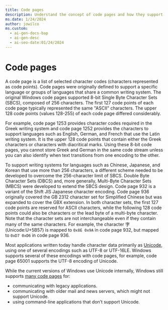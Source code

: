 ```yaml
---
title: Code pages
description: Understand the concept of code pages and how they support different languages and writing systems.
ms.date: 1/24/2024
author: jowilco
ms.custom:
  - ai-gen-docs-bap
  - ai-gen-desc
  - ai-seo-date:01/24/2024
---
```


# Code pages

A code page is a list of selected character codes (characters represented as code points). Code pages were originally defined to support a specific language or groups of languages that share a common writing system. The original Windows code pages supported 8-bit Single Byte Character Sets (SBCS), composed of 256 characters. The first 127 code points of each code page typically represented the same "ASCII" characters. The upper 128 code points (values 128-255) of each code page differed considerably.

For example, code page 1253 provides character codes required in the Greek writing system and code page 1252 provides the characters to support languages such as English, German, and French that use the Latin writing system. It is the upper 128 code points that contain either the Greek characters or characters with diacritical marks. Using these 8-bit code pages, you cannot store Greek and German in the same code stream unless you can also identify when text transitions from one encoding to the other.

To support writing systems for languages such as Chinese, Japanese, and Korean that use more than 256 characters, a different scheme needed to be developed to overcome the 256-character limit of SBCS. Double Byte Character Sets (DBCS) and, more generally, Multi-Byte Character Sets (MBCS) were developed to extend the SBCS design. Code page 932 is a variant of the Shift JIS Japanese character encoding. Code page 936 originally covered the GB 2312 character set for Simplified Chinese but was expanded to cover the GBX extension. In both character sets, the first 127 code points are reserved for ASCII characters, while the following 128 code points could also be characters or the lead byte of a multi-byte character. Note that the character sets are not interchangeable even if they contain many of the same characters. For example, the character 字 (Unicode:U+5B57) is mapped to `0x8E 0x9A` in code page 932, but mapped to `0xD7 0xD6` in code page 936.

Most applications written today handle character data primarily as [Unicode](unicode-standard.md), using one of several encodings such as UTF-8 or UTF-16LE. Windows supports several of these encodings with code pages, for example, code page 65001 supports the UTF-8 encoding of Unicode.

While the current versions of Windows use Unicode internally, Windows still supports [many code pages](/windows/win32/intl/code-page-identifiers) for:

- communicating with legacy applications.
- communicating with older mail and news servers, which might not support Unicode.
- using command-line applications that don’t support Unicode.
